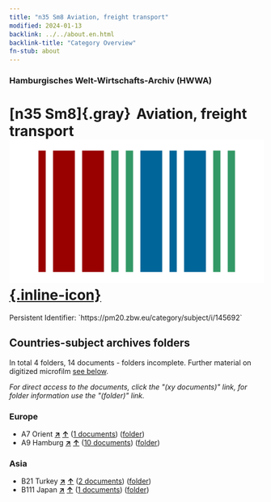```yaml
---
title: "n35 Sm8 Aviation, freight transport"
modified: 2024-01-13
backlink: ../../about.en.html
backlink-title: "Category Overview"
fn-stub: about
---
```


### Hamburgisches Welt-Wirtschafts-Archiv (HWWA)

# [n35 Sm8]{.gray}&#8201; Aviation, freight transport &#160; [![Wikidata](/images/Wikidata-logo.svg "Wikidata"){.inline-icon}](http://www.wikidata.org/entity/Q104711269)

<div class="hint">Persistent Identifier: `https://pm20.zbw.eu/category/subject/i/145692`</div>







## Countries-subject archives folders







In total 4 folders, 14 documents - folders incomplete. Further material on digitized microfilm [see below](#filmsections).

_For direct access to the documents, click the "(xy documents)" link, for folder information use the "(folder)" link._



### Europe

- A7 Orient [**&nearr;**](../../../geo/i/140902/about.en.html "Orient (all folders)") [**&uarr;**](../../../geo/about.en.html#A7 "Country category system") (<a href="https://pm20.zbw.eu/iiifview/folder/sh/140902,145692" title="about: Orient : Aviation, freight transport" target="_blank">1 documents</a>) ([folder](../../../../folder/sh/1409xx/140902/1456xx/145692/about.en.html))
- A9 Hamburg [**&nearr;**](../../../geo/i/140905/about.en.html "Hamburg (all folders)") [**&uarr;**](../../../geo/about.en.html#A9 "Country category system") (<a href="https://pm20.zbw.eu/iiifview/folder/sh/140905,145692" title="about: Hamburg : Aviation, freight transport" target="_blank">10 documents</a>) ([folder](../../../../folder/sh/1409xx/140905/1456xx/145692/about.en.html))

### Asia

- B21 Turkey [**&nearr;**](../../../geo/i/141111/about.en.html "Turkey (all folders)") [**&uarr;**](../../../geo/about.en.html#B21 "Country category system") (<a href="https://pm20.zbw.eu/iiifview/folder/sh/141111,145692" title="about: Turkey : Aviation, freight transport" target="_blank">2 documents</a>) ([folder](../../../../folder/sh/1411xx/141111/1456xx/145692/about.en.html))
- B111 Japan [**&nearr;**](../../../geo/i/141272/about.en.html "Japan (all folders)") [**&uarr;**](../../../geo/about.en.html#B111 "Country category system") (<a href="https://pm20.zbw.eu/iiifview/folder/sh/141272,145692" title="about: Japan : Aviation, freight transport" target="_blank">1 documents</a>) ([folder](../../../../folder/sh/1412xx/141272/1456xx/145692/about.en.html))



<a id="filmsections" />













